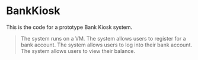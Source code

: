 # BankKiosk
This is the code for a prototype Bank Kiosk system.
>The system runs on a VM.
>The system allows users to register for a bank account.
>The system allows users to log into their bank account.
>The system allows users to view their balance.
